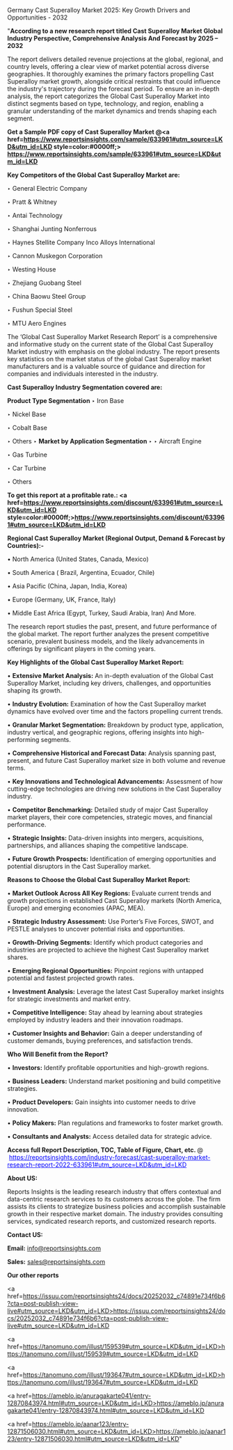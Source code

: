 Germany Cast Superalloy Market 2025: Key Growth Drivers and Opportunities - 2032

"<strong>According to a new research report titled Cast Superalloy Market Global Industry Perspective, Comprehensive Analysis And Forecast by 2025 – 2032</strong>

The report delivers detailed revenue projections at the global, regional, and country levels, offering a clear view of market potential across diverse geographies. It thoroughly examines the primary factors propelling Cast Superalloy market growth, alongside critical restraints that could influence the industry's trajectory during the forecast period. To ensure an in-depth analysis, the report categorizes the Global Cast Superalloy Market into distinct segments based on type, technology, and region, enabling a granular understanding of the market dynamics and trends shaping each segment.

<strong>Get a Sample PDF copy of Cast Superalloy Market </strong><strong>@<a href=https://www.reportsinsights.com/sample/633961#utm_source=LKD&utm_id=LKD style=color:#0000ff;> https://www.reportsinsights.com/sample/633961#utm_source=LKD&utm_id=LKD</a></strong></font>

<strong>Key Competitors of the Global Cast Superalloy Market are:</strong>

‣ General Electric Company

‣ Pratt & Whitney

‣ Antai Technology

‣ Shanghai Junting Nonferrous

‣ Haynes Stellite Company
 Inco Alloys International

‣ Cannon Muskegon Corporation

‣ Westing House

‣ Zhejiang Guobang Steel

‣ China Baowu Steel Group

‣ Fushun Special Steel

‣ MTU Aero Engines

The ‘Global Cast Superalloy Market Research Report’ is a comprehensive and informative study on the current state of the Global Cast Superalloy Market industry with emphasis on the global industry. The report presents key statistics on the market status of the global Cast Superalloy market manufacturers and is a valuable source of guidance and direction for companies and individuals interested in the industry.

<strong>Cast Superalloy Industry Segmentation covered are:</strong>

<strong>Product Type Segmentation</strong>
‣
Iron Base

‣ Nickel Base

‣ Cobalt Base

‣ Others
‣ 
<strong>Market by Application Segmentation</strong>
‣
‣  Aircraft Engine

‣ Gas Turbine

‣ Car Turbine

‣ Others

<strong>To get this report at a profitable rate.: <a href=https://www.reportsinsights.com/discount/633961#utm_source=LKD&utm_id=LKD style=color:#0000ff;>https://www.reportsinsights.com/discount/633961#utm_source=LKD&utm_id=LKD</a></strong></font>

<strong>Regional Cast Superalloy Market (Regional Output, Demand &amp; Forecast by Countries):-</strong>

• North America (United States, Canada, Mexico)

• South America ( Brazil, Argentina, Ecuador, Chile)

• Asia Pacific (China, Japan, India, Korea)

• Europe (Germany, UK, France, Italy)

• Middle East Africa (Egypt, Turkey, Saudi Arabia, Iran) And More.

The research report studies the past, present, and future performance of the global market. The report further analyzes the present competitive scenario, prevalent business models, and the likely advancements in offerings by significant players in the coming years.

<strong>Key Highlights of the Global Cast Superalloy Market Report:</strong>

• <strong>Extensive Market Analysis:</strong> An in-depth evaluation of the Global Cast Superalloy Market, including key drivers, challenges, and opportunities shaping its growth.

• <strong>Industry Evolution:</strong> Examination of how the Cast Superalloy market dynamics have evolved over time and the factors propelling current trends.

• <strong>Granular Market Segmentation:</strong> Breakdown by product type, application, industry vertical, and geographic regions, offering insights into high-performing segments.

• <strong>Comprehensive Historical and Forecast Data:</strong> Analysis spanning past, present, and future Cast Superalloy market size in both volume and revenue terms.

• <strong>Key Innovations and Technological Advancements:</strong> Assessment of how cutting-edge technologies are driving new solutions in the Cast Superalloy industry.

• <strong>Competitor Benchmarking:</strong> Detailed study of major Cast Superalloy market players, their core competencies, strategic moves, and financial performance.

• <strong>Strategic Insights:</strong> Data-driven insights into mergers, acquisitions, partnerships, and alliances shaping the competitive landscape.

• <strong>Future Growth Prospects:</strong> Identification of emerging opportunities and potential disruptors in the Cast Superalloy market.

<strong>Reasons to Choose the Global Cast Superalloy Market Report:</strong>

• <strong>Market Outlook Across All Key Regions:</strong> Evaluate current trends and growth projections in established Cast Superalloy markets (North America, Europe) and emerging economies (APAC, MEA).

• <strong>Strategic Industry Assessment:</strong> Use Porter’s Five Forces, SWOT, and PESTLE analyses to uncover potential risks and opportunities.

• <strong>Growth-Driving Segments:</strong> Identify which product categories and industries are projected to achieve the highest Cast Superalloy market shares.

• <strong>Emerging Regional Opportunities:</strong> Pinpoint regions with untapped potential and fastest projected growth rates.

• <strong>Investment Analysis:</strong> Leverage the latest Cast Superalloy market insights for strategic investments and market entry.

• <strong>Competitive Intelligence:</strong> Stay ahead by learning about strategies employed by industry leaders and their innovation roadmaps.

• <strong>Customer Insights and Behavior:</strong> Gain a deeper understanding of customer demands, buying preferences, and satisfaction trends.

<strong>Who Will Benefit from the Report?</strong>

• <strong>Investors:</strong> Identify profitable opportunities and high-growth regions.

• <strong>Business Leaders:</strong> Understand market positioning and build competitive strategies.

• <strong>Product Developers:</strong> Gain insights into customer needs to drive innovation.

• <strong>Policy Makers:</strong> Plan regulations and frameworks to foster market growth.

• <strong>Consultants and Analysts:</strong> Access detailed data for strategic advice.
</ul>
<strong>Access full Report Description, TOC, Table of Figure, Chart, etc. </strong>@  <a href=https://reportsinsights.com/industry-forecast/cast-superalloy-market-research-report-2022-633961#utm_source=LKD&utm_id=LKD style=color:#0000ff;>https://reportsinsights.com/industry-forecast/cast-superalloy-market-research-report-2022-633961#utm_source=LKD&utm_id=LKD</a></font>

<strong><strong>About US</strong>:</strong>

Reports Insights is the leading research industry that offers contextual and data-centric research services to its customers across the globe. The firm assists its clients to strategize business policies and accomplish sustainable growth in their respective market domain. The industry provides consulting services, syndicated research reports, and customized research reports.

<strong>Contact US:</strong>

<p class=""""><b>Email:</b> <a href=mailto:info@reportsinsights.com>info@reportsinsights.com</a></p>
<p class=""""><b>Sales:</b> <a href=mailto:sales@reportsinsights.com>sales@reportsinsights.com</a></p>

<strong>Our other reports</strong>

<a href=https://issuu.com/reportsinsights24/docs/20252032_c74891e734f6b6?cta=post-publish-view-live#utm_source=LKD&utm_id=LKD>https://issuu.com/reportsinsights24/docs/20252032_c74891e734f6b6?cta=post-publish-view-live#utm_source=LKD&utm_id=LKD</a>

<a href=https://tanomuno.com/illust/159539#utm_source=LKD&utm_id=LKD>https://tanomuno.com/illust/159539#utm_source=LKD&utm_id=LKD</a>

<a href=https://tanomuno.com/illust/193647#utm_source=LKD&utm_id=LKD>https://tanomuno.com/illust/193647#utm_source=LKD&utm_id=LKD</a>

<a href=https://ameblo.jp/anuragakarte041/entry-12870843974.html#utm_source=LKD&utm_id=LKD>https://ameblo.jp/anuragakarte041/entry-12870843974.html#utm_source=LKD&utm_id=LKD</a>

<a href=https://ameblo.jp/aanar123/entry-12871506030.html#utm_source=LKD&utm_id=LKD>https://ameblo.jp/aanar123/entry-12871506030.html#utm_source=LKD&utm_id=LKD</a>"
